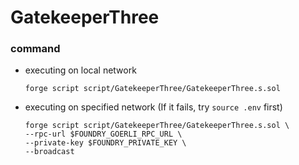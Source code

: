 # GatekeeperThree
### command
- executing on local network
    ```
    forge script script/GatekeeperThree/GatekeeperThree.s.sol
    ```
- executing on specified network (If it fails, try `source .env` first)
    ```
    forge script script/GatekeeperThree/GatekeeperThree.s.sol \
    --rpc-url $FOUNDRY_GOERLI_RPC_URL \
    --private-key $FOUNDRY_PRIVATE_KEY \
    --broadcast
    ```